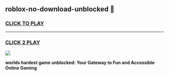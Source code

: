 
## roblox-no-download-unblocked 👋
<h3>
<a href="https://premium.freeplayer.one?title=roblox-no-download-unblocked&ref=14F">CLICK TO PLAY</a></h3>
<hr>

<h3>
<a href="https://premium.freeplayer.one?title=roblox-no-download-unblocked&ref=14F">CLICK 2 PLAY</a>
  
</h3>

<a href="https://premium.freeplayer.one?title=roblox-no-download-unblocked&ref=12F/"><img src="https://clearcache.store/games.png"></a>


**worlds hardest game unblocked: Your Gateway to Fun and Accessible Online Gaming**
